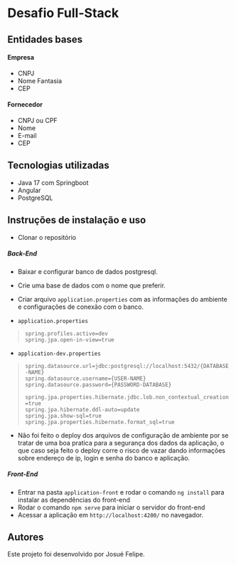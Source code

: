 # Desafio Full-Stack

## Entidades bases

#### Empresa
- CNPJ
- Nome Fantasia
- CEP

#### Fornecedor
- CNPJ ou CPF
- Nome
- E-mail
- CEP

## Tecnologias utilizadas
- Java 17 com Springboot
- Angular
- PostgreSQL

## Instruções de instalação e uso
- Clonar o repositório

##### Back-End
- Baixar e configurar banco de dados postgresql.
- Crie uma base de dados com o nome que preferir.
- Criar arquivo `application.properties` com as informações do ambiente e configurações de conexão com o banco.

- `application.properties`
> `spring.profiles.active=dev`<br>
> `spring.jpa.open-in-view=true`<br>

- `application-dev.properties`
> `spring.datasource.url=jdbc:postgresql://localhost:5432/{DATABASE-NAME}`<br>
> `spring.datasource.username={USER-NAME}`<br>
> `spring.datasource.password={PASSWORD-DATABASE}`<br>
> 
> `spring.jpa.properties.hibernate.jdbc.lob.non_contextual_creation=true`<br>
> `spring.jpa.hibernate.ddl-auto=update`<br>
> `spring.jpa.show-sql=true`<br>
> `spring.jpa.properties.hibernate.format_sql=true`<br>

- Não foi feito o deploy dos arquivos de configuração de ambiente por se tratar de uma boa pratica para a segurança dos dados da aplicação, o que caso seja feito o deploy corre o risco de vazar dando informações sobre endereço de ip, login e senha do banco e aplicação.

##### Front-End
- Entrar na pasta `application-front` e rodar o comando `ng install` para instalar as dependências do front-end
- Rodar o comando `npm serve` para iniciar o servidor do front-end
- Acessar a aplicação em `http://localhost:4200/` no navegador.

## Autores
Este projeto foi desenvolvido por Josué Felipe.
